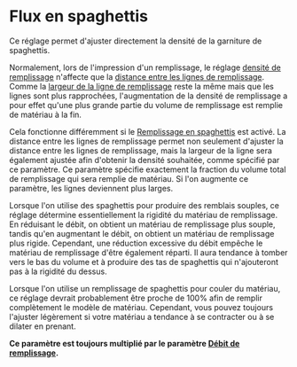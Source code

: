 Flux en spaghettis
====
Ce réglage permet d'ajuster directement la densité de la garniture de spaghettis.

Normalement, lors de l'impression d'un remplissage, le réglage [densité de remplissage](../infill/infill_sparse_density.md) n'affecte que la [distance entre les lignes de remplissage](../infill/infill_line_distance.md). Comme la [largeur de la ligne de remplissage](../resolution/infill_line_width.md) reste la même mais que les lignes sont plus rapprochées, l'augmentation de la densité de remplissage a pour effet qu'une plus grande partie du volume de remplissage est remplie de matériau à la fin.

Cela fonctionne différemment si le [Remplissage en spaghettis](spaghetti_infill_enabled.md) est activé. La distance entre les lignes de remplissage permet non seulement d'ajuster la distance entre les lignes de remplissage, mais la largeur de la ligne sera également ajustée afin d'obtenir la densité souhaitée, comme spécifié par ce paramètre. Ce paramètre spécifie exactement la fraction du volume total de remplissage qui sera remplie de matériau. Si l'on augmente ce paramètre, les lignes deviennent plus larges.

Lorsque l'on utilise des spaghettis pour produire des remblais souples, ce réglage détermine essentiellement la rigidité du matériau de remplissage. En réduisant le débit, on obtient un matériau de remplissage plus souple, tandis qu'en augmentant le débit, on obtient un matériau de remplissage plus rigide. Cependant, une réduction excessive du débit empêche le matériau de remplissage d'être également réparti. Il aura tendance à tomber vers le bas du volume et à produire des tas de spaghettis qui n'ajouteront pas à la rigidité du dessus. 

Lorsque l'on utilise un remplissage de spaghettis pour couler du matériau, ce réglage devrait probablement être proche de 100% afin de remplir complètement le modèle de matériau. Cependant, vous pouvez toujours l'ajuster légèrement si votre matériau a tendance à se contracter ou à se dilater en prenant.

**Ce paramètre est toujours multiplié par le paramètre [Débit de remplissage](../material/infill_material_flow.md).**


